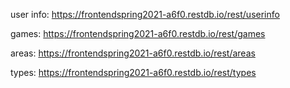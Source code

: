 user info: https://frontendspring2021-a6f0.restdb.io/rest/userinfo

games: https://frontendspring2021-a6f0.restdb.io/rest/games

areas: https://frontendspring2021-a6f0.restdb.io/rest/areas

types: https://frontendspring2021-a6f0.restdb.io/rest/types


